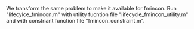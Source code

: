We transform the same problem to make it available for fmincon.
Run "lifecylce_fmincon.m" with utility fucntion file "lifecycle_fmincon_utility.m" and with constriant function file "fmincon_constraint.m".
